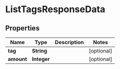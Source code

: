 

# ListTagsResponseData


## Properties

Name | Type | Description | Notes
------------ | ------------- | ------------- | -------------
**tag** | **String** |  |  [optional]
**amount** | **Integer** |  |  [optional]



